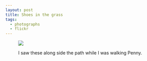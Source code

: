 ```yaml
---
layout: post
title: Shoes in the grass
tags:
  - photographs
  - flickr
---
```


<figure>
  <a href="https://www.flickr.com/photos/inkdroid/53885246506/">
    <img src="https://live.staticflickr.com/65535/53885246506_4ea251179b_c.jpg">
  </a>
  <figcaption>
    <p>I saw these along side the path while I was walking Penny.</p>
  </figcaption>
</figure>

